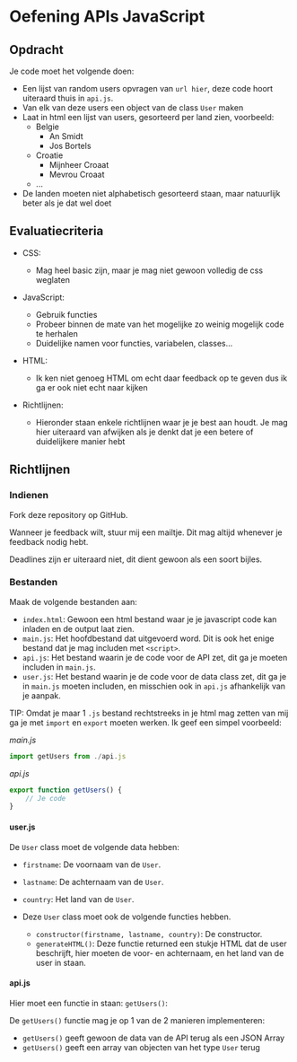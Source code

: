 # Oefening APIs JavaScript

## Opdracht

Je code moet het volgende doen:

- Een lijst van random users opvragen van `url hier`, deze code hoort uiteraard thuis in `api.js`.
- Van elk van deze users een object van de class `User` maken
- Laat in html een lijst van users, gesorteerd per land zien, voorbeeld:
    - Belgie
        - An Smidt
        - Jos Bortels
    - Croatie
        - Mijnheer Croaat
        - Mevrou Croaat
    - ...
- De landen moeten niet alphabetisch gesorteerd staan, maar natuurlijk beter als je dat wel doet

## Evaluatiecriteria

- CSS: 
  - Mag heel basic zijn, maar je mag niet gewoon volledig de css weglaten

- JavaScript:
  - Gebruik functies
  - Probeer binnen de mate van het mogelijke zo weinig mogelijk code te herhalen
  - Duidelijke namen voor functies, variabelen, classes...
  
- HTML:
  - Ik ken niet genoeg HTML om echt daar feedback op te geven dus ik ga er ook niet echt naar kijken
  
- Richtlijnen:
  - Hieronder staan enkele richtlijnen waar je je best aan houdt. Je mag hier uiteraard van afwijken als je denkt dat je een betere of duidelijkere manier hebt


## Richtlijnen

### Indienen

Fork deze repository op GitHub.

Wanneer je feedback wilt, stuur mij een mailtje. Dit mag altijd whenever je feedback nodig hebt.

Deadlines zijn er uiteraard niet, dit dient gewoon als een soort bijles.


### Bestanden

Maak de volgende bestanden aan:

- `index.html`: Gewoon een html bestand waar je je javascript code kan inladen en de output laat zien.
- `main.js`: Het hoofdbestand dat uitgevoerd word. Dit is ook het enige bestand dat je mag includen met `<script>`.
- `api.js`: Het bestand waarin je de code voor de API zet, dit ga je moeten includen in `main.js`.
- `user.js`: Het bestand waarin je de code voor de data class zet, dit ga je in `main.js` moeten includen, en misschien ook in `api.js` afhankelijk van je aanpak.

TIP: Omdat je maar 1 `.js` bestand rechtstreeks in je html mag zetten van mij ga je met `import` en `export` moeten werken. Ik geef een simpel voorbeeld:

*main.js*
```js
import getUsers from ./api.js
```

*api.js*
```js
export function getUsers() {
    // Je code
}
```


#### user.js

De `User` class moet de volgende data hebben:

- `firstname`: De voornaam van de `User`.
- `lastname`: De achternaam van de `User`.
- `country`: Het land van de `User`.

- Deze `User` class moet ook de volgende functies hebben.

  - `constructor(firstname, lastname, country)`: De constructor.
  - `generateHTML()`: Deze functie returned een stukje HTML dat de user beschrijft, hier moeten de voor- en achternaam, en het land van de user in staan.

  
#### api.js

Hier moet een functie in staan: `getUsers()`:

De `getUsers()` functie mag je op 1 van de 2 manieren implementeren:

- `getUsers()` geeft gewoon de data van de API terug als een JSON Array
- `getUsers()` geeft een array van objecten van het type `User` terug

